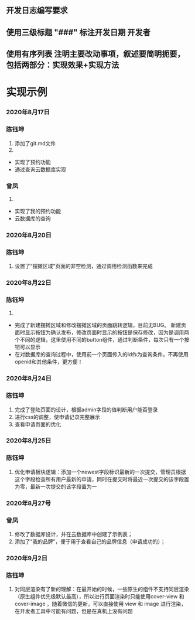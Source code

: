## 开发日志编写要求
## 使用三级标题 "###" 标注开发日期 开发者 
## 使用有序列表 注明主要改动事项，叙述要简明扼要，包括两部分：实现效果+实现方法

# 实现示例
### 2020年8月17日

### 陈钰坤
1. 添加了git.md文件
2. 
  * 实现了预约功能
  * 通过查询云数据库实现

### 曾凤
1. 
  * 实现了我的预约功能
  * 云数据库的查询



### 2020年8月20日

### 陈钰坤
1. 设置了“摆摊区域”页面的非空检测，通过调用检测函数来完成

### 2020年8月22日

### 陈钰坤
1. 
  * 完成了新建摆摊区域和修改摆摊区域的页面跳转逻辑，目前无BUG。
    新建页面时显示按钮为确认发布，修改页面时显示的按钮是保存修改，因为是调用两个不同的逻辑，这里使用不同的button组件，通过判断条件，每次只有一个按钮可以显示
  * 在对数据库的查询过程中，使用前一个页面传入的id作为查询条件，不再使用openid和其他条件，更方便！


### 2020年8月24日

### 陈钰坤
1. 完成了登陆页面的设计，根据admin字段的值判断用户能否登录
2. 进行css的调整，使申请记录完整展示
3. 查看申请页面的优化

### 2020年8月25日

### 陈钰坤
1. 优化申请板块逻辑：添加一个newest字段标识最新的一次提交，管理员根据这个字段检查所有用户最新的申请，同时在提交时将最近一次提交的该字段置为零，最新一次提交的该字段置为一

   

### 2020年8月27号

### 曾凤

1. 修改了数据库设计，并在云数据库中创建了示例表；
2. 添加了“我的品牌”，便于用于查看自己的品牌信息（申请成功的）；


### 2020年9月2日

### 陈钰坤

1. 对同层渲染有了新的理解：在最开始的时候，一些原生的组件不支持同层渲染（原生组件优先级默认最高），所以进行页面渲染时只能使用cover-view 和 cover-image ，随着微信的更新，可以直接使用 view 和 image 进行渲染，在开发者工具中可能有问题，但是在真机上没有问题